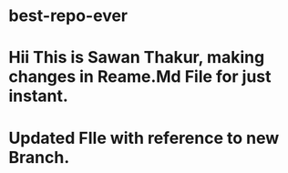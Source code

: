 # best-repo-ever
# Hii This is Sawan Thakur, making changes in Reame.Md File for just instant.
# Updated FIle with reference to new Branch.
